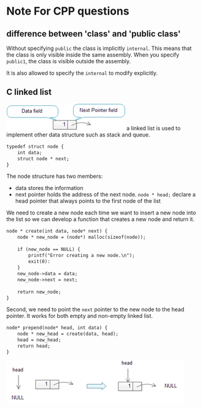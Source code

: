 # Note For CPP questions

## difference between 'class' and 'public class'

Without specifying `public` the class is implicitly `internal`. This means that the class is only visible inside the same assembly. When you specify `public1`, the class is visible outside the assembly.

It is also allowed to specify the `internal` to modify explicitly.

## C linked list
![A test image](linked-list-node.png)
a linked list is used to implement other data structure such as stack and queue.

```
typedef struct node {
    int data;
    struct node * next;
}
```

The node structure has two members:
* data stores the information
* next pointer holds the address of the next node.
`node * head;` declare a head pointer that always points to the first node of the list

We need to create a new node each time we want to insert a new node into the list so we can develop a function that creates a new node and return it.

```
node * create(int data, node* next) {
    node * new_node = (node*) malloc(sizeof(node));

    if (new_node == NULL) {
        printf("Error creating a new node.\n");
        exit(0):
    }
    new_node->data = data;
    new_node->next = next;

    return new_node;
}
```
Second, we need to point the `next` pointer to the new node to the head pointer. It works for both empty and non-empty linked list.
```
node* prepend(node* head, int data) {
    node * new_head = create(data, head);
    head = new_head;
    return head;
}
```
![A test image](linked-list-insert-at-beginning-empty-list.png)

